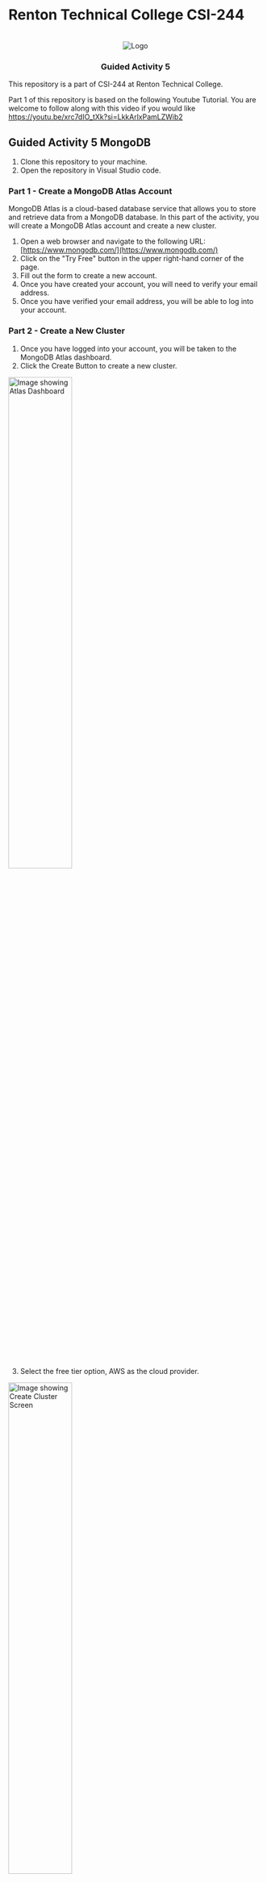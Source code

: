 # Renton Technical College CSI-244
<br />    

<div align="center">  
    <img src="logo.jpg" alt="Logo">
    <h3 align="center">Guided Activity 5</h3>
</div>

This repository is a part of CSI-244 at Renton Technical College.

Part 1 of this repository is based on the following Youtube Tutorial.
You are welcome to follow along with this video if you would like
https://youtu.be/xrc7dIO_tXk?si=LkkArlxPamLZWib2

## Guided Activity 5 MongoDB
1. Clone this repository to your machine.
2. Open the repository in Visual Studio code.

### Part 1 - Create a MongoDB Atlas Account
MongoDB Atlas is a cloud-based database service that allows you to store and retrieve data from a MongoDB database. In this part of the activity, you will create a MongoDB Atlas account and create a new cluster.

1. Open a web browser and navigate to the following URL:
    [https://www.mongodb.com/](https://www.mongodb.com/)
2. Click on the "Try Free" button in the upper right-hand corner of the page.
3. Fill out the form to create a new account.
4. Once you have created your account, you will need to verify your email address.
5. Once you have verified your email address, you will be able to log into your account.

### Part 2 - Create a New Cluster
1. Once you have logged into your account, you will be taken to the MongoDB Atlas dashboard.
2. Click the Create Button to create a new cluster.

<img src="Images/1.png" alt="Image showing Atlas Dashboard" width="50%" />

3. Select the free tier option, AWS as the cloud provider.

<img src="Images/2.png" alt="Image showing Create Cluster Screen" width="50%" />

4. Select the region closest to you and click the Create Cluster button.

<img src="Images/3.png" alt="Image showing Create Cluster Screen" width="50%" />

5. Choose a username and password for your database and click the Create User button.

<img src="Images/4.png" alt="Image showing Create User Screen" width="50%" />

6. Choose the option to connect from my local environment and click the add my current IP address button.
7. Click the finish and close button.
8. You should now see your deployed cluster in the Overview tab.
9. If you lose this tab and need to get back to it, you can click Home, Projects, and then the name of your project. The default is "Project0".

<img src="Images/5.png" alt="Image showing Cluster Overview" width="50%" />

10. Click Load Sample Data to load some sample data into your cluster.
11. We are now ready to connect to our cluster and run some queries.

### Part 2 - Connect to your Cluster from Visual Studio Code Extension

1. Open Visual Studio Code and open the folder for this repository.
2. Click on the Extensions icon in the left hand menu.
3. Search for and install the MongoDB for VS Code extension.

<img src="Images/6.png" alt="Image showing MongoDB for VS Code Extension" width="50%" />

4. Once the extension is installed you will see a new leaf icon in the left hand menu for MongoDB.
5. Click on the MongoDB icon and then click on Add Connection, and then Connection String.
6. You will need to get your connection string from the MongoDB Atlas website.
7. Go back to the MongoDB Atlas website and click on the connect button for your cluster.

<img src="Images/7.png" alt="Image showing Connect Button" width="50%" />

8. Click the option to connect via Visual Studio Code.
9. The connection string will be displayed. Click the copy button to copy the connection string to your clipboard.
10. You need to replace the <password> in the connection string with the password you created for your database.
11. Go back to Visual Studio Code and paste the connection string into the connection string box.
12. Once you have pasted the connection string into the box, press enter to confirm.
13. You should now be connected to your MongoDB Atlas cluster with the sample data loaded.

<img src="Images/8.png" alt="Image showing air_bnb sample data" width="50%" />

14. Click on the cluster and then the sample_airbnb database to see the collections in the database.
15. There is a listingAndReviews collection that we will be using for the next part of the activity.
16. Click on the listingAndReviews collection to see the data in the collection.
17. Click on the Documents and then the first document to see the data in the document.
18. Notice how similar the data is to a JSON object.

### Part 3 - Create a Node.js Application to Connect to MongoDB

1. Open a terminal in Visual Studio Code and navigate to the folder for this repository.
2. Run the following command to create a new Node.js application with server.js as the entry point.
    ```powershell
    mkdir server
    cd server
    npm init
    ```
3. Run the following command to install the MongoDB driver for Node.js and nodemon.
    ```powershell
    npm install mongodb
    npm install nodemon --save-dev
    ```
4. Create a new file in the root of the project called server.js.
5. When connecting to any database from an application your connection string should be stored in an environment variable. This is to prevent your connection string from being exposed in your code. We will use the dotenv package to store our connection string in an environment variable.
6. Run the following command to install the dotenv package.
    ```powershell
    npm install dotenv
    ```
7. Create a new file in the root of the project called .env.
    ```powershell
    new-item .env
    ```
8. Add the following line to the .env file and replace the connection string with your connection string. DO NOT PUT QUOTES AROUND THE CONNECTION STRING.
    ```powershell
    CONNECTION_STRING=your-connection-string
    ```
9. Edit package.json to add a start script that will run the server.js file.
    ```json
    "scripts": {
        "start": "node server.js",
        "dev": "nodemon server.js"
    },
    ```
10. Add the following code to the server.js file.
    ```javascript
      const { MongoClient } = require("mongodb");
      require("dotenv").config();
      //get the connection string from the .env file
      const CONNECTION_STRING = process.env.CONNECTION_STRING;
      // create a new MongoClient
      const client = new MongoClient(CONNECTION_STRING);
      // connect to the database
      try {
        client.connect();
        console.log("Connected to the database");
      } 
      catch (e) {
        console.error(e);
      }
    ```
10. Run the following command to start the server.
    ```powershell
    npm run dev
    ```
11. You should see the message "Connected to the database" in the terminal.
12. Lets run some querys on the air bnb sample data
    ```javascript
    // lets access the sample_airbnb database
    const db = client.db("sample_airbnb");
    const collection = db.collection("listingsAndReviews");

    // lets find all the listings that have a review score of 100
    const query = { "review_scores.review_scores_rating": 100 };
    const cursor = collection.find(query);
    // print the results
    cursor.forEach(
      function(doc) {
        console.log(doc.name);
      },
      function(err) {
        client.close();
      }
    );
    ```
13. You should see the names of the listings that have a review score of 100 in the terminal.
14. Lets also filter by the property type
    ```javascript
    // lets find all the listings that have a review score of 100 and are a house
    const query2 = { "review_scores.review_scores_rating": 100, "property_type": "House" };
    const cursor2 = collection.find(query2);
    // print the results
    cursor2.forEach(
      function(doc) {
        console.log(doc.name);
      },
      function(err) {
        client.close();
      }
    );
    ```
15. You should see the names of the listings that have a review score of 100 and are a house in the terminal.
16. You can now run any query you want on the sample data.
17. Explore the sample data and try running some different queries.
18. Create a query that finds all the listings that have a review score of 100 and are in Sydney.
19. Instead of outputting the names of the listings, output the url where the listing is located.
18. Create a new commit with the message Guided Activity 5 Complete and push the changes to GitHub.



If you have any questions about this assignment please reach out to myself or our TA for this course.
